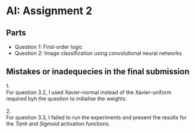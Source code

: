 # AI: Assignment 2

## Parts

- Question 1: First-order logic
- Question 2: Image classification using convolutional neural networks

## Mistakes or inadequecies in the final submission

1.<br>
For question 3.2, I used Xavier-normal instead of the Xavier-uniform required byh the question to initialise the weights.
<br><br>
2.<br>
For question 3.3, I failed to run the experiments and present the results for the _Tanh_ and _Sigmoid_ activation functions.
